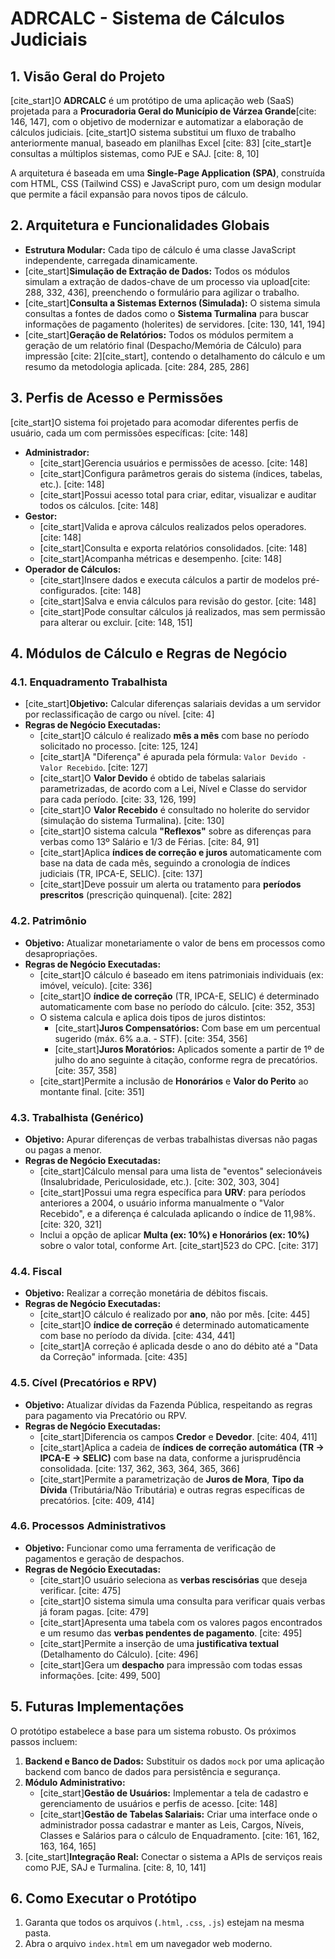 # ADRCALC - Sistema de Cálculos Judiciais

## 1. Visão Geral do Projeto

[cite_start]O **ADRCALC** é um protótipo de uma aplicação web (SaaS) projetada para a **Procuradoria Geral do Município de Várzea Grande**[cite: 146, 147], com o objetivo de modernizar e automatizar a elaboração de cálculos judiciais. [cite_start]O sistema substitui um fluxo de trabalho anteriormente manual, baseado em planilhas Excel [cite: 83] [cite_start]e consultas a múltiplos sistemas, como PJE e SAJ. [cite: 8, 10]

A arquitetura é baseada em uma **Single-Page Application (SPA)**, construída com HTML, CSS (Tailwind CSS) e JavaScript puro, com um design modular que permite a fácil expansão para novos tipos de cálculo.

## 2. Arquitetura e Funcionalidades Globais

- **Estrutura Modular:** Cada tipo de cálculo é uma classe JavaScript independente, carregada dinamicamente.
- [cite_start]**Simulação de Extração de Dados:** Todos os módulos simulam a extração de dados-chave de um processo via upload[cite: 288, 332, 436], preenchendo o formulário para agilizar o trabalho.
- [cite_start]**Consulta a Sistemas Externos (Simulada):** O sistema simula consultas a fontes de dados como o **Sistema Turmalina** para buscar informações de pagamento (holerites) de servidores. [cite: 130, 141, 194]
- [cite_start]**Geração de Relatórios:** Todos os módulos permitem a geração de um relatório final (Despacho/Memória de Cálculo) para impressão [cite: 2][cite_start], contendo o detalhamento do cálculo e um resumo da metodologia aplicada. [cite: 284, 285, 286]

## 3. Perfis de Acesso e Permissões

[cite_start]O sistema foi projetado para acomodar diferentes perfis de usuário, cada um com permissões específicas: [cite: 148]

* **Administrador:**
    * [cite_start]Gerencia usuários e permissões de acesso. [cite: 148]
    * [cite_start]Configura parâmetros gerais do sistema (índices, tabelas, etc.). [cite: 148]
    * [cite_start]Possui acesso total para criar, editar, visualizar e auditar todos os cálculos. [cite: 148]
* **Gestor:**
    * [cite_start]Valida e aprova cálculos realizados pelos operadores. [cite: 148]
    * [cite_start]Consulta e exporta relatórios consolidados. [cite: 148]
    * [cite_start]Acompanha métricas e desempenho. [cite: 148]
* **Operador de Cálculos:**
    * [cite_start]Insere dados e executa cálculos a partir de modelos pré-configurados. [cite: 148]
    * [cite_start]Salva e envia cálculos para revisão do gestor. [cite: 148]
    * [cite_start]Pode consultar cálculos já realizados, mas sem permissão para alterar ou excluir. [cite: 148, 151]

## 4. Módulos de Cálculo e Regras de Negócio

### 4.1. Enquadramento Trabalhista

* [cite_start]**Objetivo:** Calcular diferenças salariais devidas a um servidor por reclassificação de cargo ou nível. [cite: 4]
* **Regras de Negócio Executadas:**
    * [cite_start]O cálculo é realizado **mês a mês** com base no período solicitado no processo. [cite: 125, 124]
    * [cite_start]A "Diferença" é apurada pela fórmula: `Valor Devido - Valor Recebido`. [cite: 127]
    * [cite_start]O **Valor Devido** é obtido de tabelas salariais parametrizadas, de acordo com a Lei, Nível e Classe do servidor para cada período. [cite: 33, 126, 199]
    * [cite_start]O **Valor Recebido** é consultado no holerite do servidor (simulação do sistema Turmalina). [cite: 130]
    * [cite_start]O sistema calcula **"Reflexos"** sobre as diferenças para verbas como 13º Salário e 1/3 de Férias. [cite: 84, 91]
    * [cite_start]Aplica **índices de correção e juros** automaticamente com base na data de cada mês, seguindo a cronologia de índices judiciais (TR, IPCA-E, SELIC). [cite: 137]
    * [cite_start]Deve possuir um alerta ou tratamento para **períodos prescritos** (prescrição quinquenal). [cite: 282]

### 4.2. Patrimônio

* **Objetivo:** Atualizar monetariamente o valor de bens em processos como desapropriações.
* **Regras de Negócio Executadas:**
    * [cite_start]O cálculo é baseado em itens patrimoniais individuais (ex: imóvel, veículo). [cite: 336]
    * [cite_start]O **índice de correção** (TR, IPCA-E, SELIC) é determinado automaticamente com base no período do cálculo. [cite: 352, 353]
    * O sistema calcula e aplica dois tipos de juros distintos:
        * [cite_start]**Juros Compensatórios:** Com base em um percentual sugerido (máx. 6% a.a. - STF). [cite: 354, 356]
        * [cite_start]**Juros Moratórios:** Aplicados somente a partir de 1º de julho do ano seguinte à citação, conforme regra de precatórios. [cite: 357, 358]
    * [cite_start]Permite a inclusão de **Honorários** e **Valor do Perito** ao montante final. [cite: 351]

### 4.3. Trabalhista (Genérico)

* **Objetivo:** Apurar diferenças de verbas trabalhistas diversas não pagas ou pagas a menor.
* **Regras de Negócio Executadas:**
    * [cite_start]Cálculo mensal para uma lista de "eventos" selecionáveis (Insalubridade, Periculosidade, etc.). [cite: 302, 303, 304]
    * [cite_start]Possui uma regra específica para **URV**: para períodos anteriores a 2004, o usuário informa manualmente o "Valor Recebido", e a diferença é calculada aplicando o índice de 11,98%. [cite: 320, 321]
    * Inclui a opção de aplicar **Multa (ex: 10%) e Honorários (ex: 10%)** sobre o valor total, conforme Art. [cite_start]523 do CPC. [cite: 317]

### 4.4. Fiscal

* **Objetivo:** Realizar a correção monetária de débitos fiscais.
* **Regras de Negócio Executadas:**
    * [cite_start]O cálculo é realizado por **ano**, não por mês. [cite: 445]
    * [cite_start]O **índice de correção** é determinado automaticamente com base no período da dívida. [cite: 434, 441]
    * [cite_start]A correção é aplicada desde o ano do débito até a "Data da Correção" informada. [cite: 435]

### 4.5. Cível (Precatórios e RPV)

* **Objetivo:** Atualizar dívidas da Fazenda Pública, respeitando as regras para pagamento via Precatório ou RPV.
* **Regras de Negócio Executadas:**
    * [cite_start]Diferencia os campos **Credor** e **Devedor**. [cite: 404, 411]
    * [cite_start]Aplica a cadeia de **índices de correção automática (TR → IPCA-E → SELIC)** com base na data, conforme a jurisprudência consolidada. [cite: 137, 362, 363, 364, 365, 366]
    * [cite_start]Permite a parametrização de **Juros de Mora**, **Tipo da Dívida** (Tributária/Não Tributária) e outras regras específicas de precatórios. [cite: 409, 414]

### 4.6. Processos Administrativos

* **Objetivo:** Funcionar como uma ferramenta de verificação de pagamentos e geração de despachos.
* **Regras de Negócio Executadas:**
    * [cite_start]O usuário seleciona as **verbas rescisórias** que deseja verificar. [cite: 475]
    * [cite_start]O sistema simula uma consulta para verificar quais verbas já foram pagas. [cite: 479]
    * [cite_start]Apresenta uma tabela com os valores pagos encontrados e um resumo das **verbas pendentes de pagamento**. [cite: 495]
    * [cite_start]Permite a inserção de uma **justificativa textual** (Detalhamento do Cálculo). [cite: 496]
    * [cite_start]Gera um **despacho** para impressão com todas essas informações. [cite: 499, 500]

## 5. Futuras Implementações

O protótipo estabelece a base para um sistema robusto. Os próximos passos incluem:

1.  **Backend e Banco de Dados:** Substituir os dados `mock` por uma aplicação backend com banco de dados para persistência e segurança.
2.  **Módulo Administrativo:**
    * [cite_start]**Gestão de Usuários:** Implementar a tela de cadastro e gerenciamento de usuários e perfis de acesso. [cite: 148]
    * [cite_start]**Gestão de Tabelas Salariais:** Criar uma interface onde o administrador possa cadastrar e manter as Leis, Cargos, Níveis, Classes e Salários para o cálculo de Enquadramento. [cite: 161, 162, 163, 164, 165]
3.  [cite_start]**Integração Real:** Conectar o sistema a APIs de serviços reais como PJE, SAJ e Turmalina. [cite: 8, 10, 141]

## 6. Como Executar o Protótipo

1.  Garanta que todos os arquivos (`.html`, `.css`, `.js`) estejam na mesma pasta.
2.  Abra o arquivo `index.html` em um navegador web moderno.